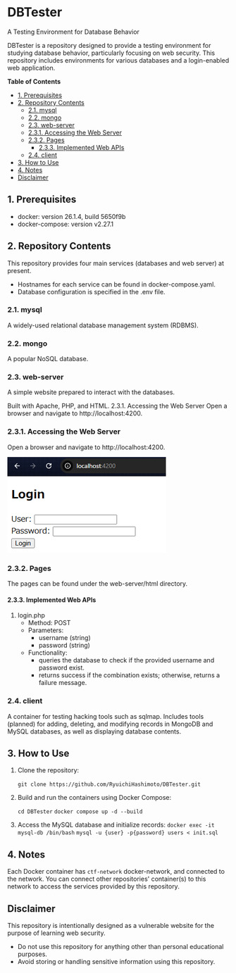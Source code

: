 # DBTester
A Testing Environment for Database Behavior

DBTester is a repository designed to provide a testing environment for studying database behavior, particularly focusing on web security.
This repository includes environments for various databases and a login-enabled web application.

**Table of Contents**
- [1.  Prerequisites](#1--prerequisites)
- [2. Repository Contents](#2-repository-contents)
  - [2.1. mysql](#21-mysql)
  - [2.2. mongo](#22-mongo)
  - [2.3. web-server](#23-web-server)
  - [2.3.1. Accessing the Web Server](#231-accessing-the-web-server)
  - [2.3.2. Pages](#232-pages)
    - [2.3.3. Implemented Web APIs](#233-implemented-web-apis)
  - [2.4. client](#24-client)
- [3. How to Use](#3-how-to-use)
- [4. Notes](#4-notes)
- [Disclaimer](#disclaimer)


## 1.  Prerequisites
- docker: version 26.1.4, build 5650f9b
- docker-compose: version v2.27.1

## 2. Repository Contents
This repository provides four main services (databases and web server) at present.
- Hostnames for each service can be found in docker-compose.yaml.
- Database configuration is specified in the .env file.

### 2.1. mysql
A widely-used relational database management system (RDBMS).

### 2.2. mongo
A popular NoSQL database.

### 2.3. web-server
A simple website prepared to interact with the databases.

Built with Apache, PHP, and HTML.
2.3.1. Accessing the Web Server
Open a browser and navigate to http://localhost:4200.



### 2.3.1. Accessing the Web Server
Open a browser and navigate to http://localhost:4200.

![alt text](/assets/web-server-top-page.png)


### 2.3.2. Pages
The pages can be found under the web-server/html directory.


#### 2.3.3. Implemented Web APIs
1. login.php
   - Method: POST
   - Parameters:
     - username (string)
     - password (string)
   - Functionality:
     - queries the database to check if the provided username and password exist.
     - returns success if the combination exists; otherwise, returns a failure message.
  

### 2.4. client
A container for testing hacking tools such as sqlmap.
Includes tools (planned) for adding, deleting, and modifying records in MongoDB and MySQL databases, as well as displaying database contents.


## 3. How to Use
1. Clone the repository:
   
   ```git clone https://github.com/RyuichiHashimoto/DBTester.git```

2. Build and run the containers using Docker Compose:

    ```cd DBTester```
    ```docker compose up -d --build```


3. Access the MySQL database and initialize records:
   ```docker exec -it mysql-db /bin/bash```
   ```mysql -u {user} -p{password} users < init.sql```

## 4. Notes
Each Docker container has ```ctf-network``` docker-network, and connected to the network. You can connect other repositories' container(s) to this network to access the services provided by this repository.

## Disclaimer
This repository is intentionally designed as a vulnerable website for the purpose of learning web security.

- Do not use this repository for anything other than personal educational purposes.
- Avoid storing or handling sensitive information using this repository.